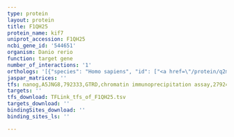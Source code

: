 ```yaml
---
type: protein
layout: protein
title: F1QH25
protein_name: kif7
uniprot_accession: F1QH25
ncbi_gene_id: '544651'
organism: Danio rerio
function: target gene
number_of_interactions: '1'
orthologs: '[{"species": "Homo sapiens", "id": ["<a href=\"/protein/q2m1p5\">Q2M1P5</a>"]}, {"species": "Mus musculus", "id": ["E9QMU1"]}, {"species": "Rattus norvegicus", "id": ["<a href=\"/protein/d4a9p0\">D4A9P0</a>"]}, {"species": "Drosophila melanogaster", "id": ["<a href=\"/protein/o16844\">O16844</a>"]}]'
jaspar_matrices: ''
tfs: nanog,A5JNG8,792333,GTRD,chromatin immunoprecipitation assay,27924024%5Buid%5D,No
targets: ''
tfs_download: TFLink_tfs_of_F1QH25.tsv
targets_download: ''
bindingSites_download: ''
binding_sites_ls: ''

---
```

